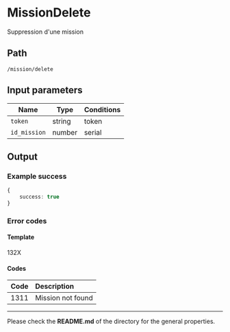 # MissionDelete
Suppression d'une mission

## Path
`/mission/delete`

## Input parameters
| Name | Type | Conditions |
| --- | --- | --- |
| `token` | string | token |
| `id_mission` | number | serial |

## Output

### Example success
```TypeScript
{
    success: true
}
```

### Error codes
#### Template
132X

#### Codes
| Code | Description |
| ---: | :--- |
| 1311 | Mission not found |

---
Please check the **README.md** of the directory for the general properties.
